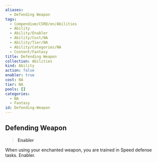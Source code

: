 ```yaml
---
aliases:
  - Defending Weapon
tags:
  - Compendium/CSRD/en/Abilities
  - Ability
  - Ability/Enabler
  - Ability/Cost/NA
  - Ability/Tier/NA
  - Ability/Categories/NA
  - Content/Fantasy
title: Defending Weapon
collection: Abilities
kind: Ability
action: false
enabler: true
cost: NA
tier: NA
pools: []
categories:
  - NA
  - Fantasy
id: Defending-Weapon
---
```

## Defending Weapon    
>**Enabler**  
    
When using your enchanted weapon, you are trained in Speed defense tasks. Enabler.
